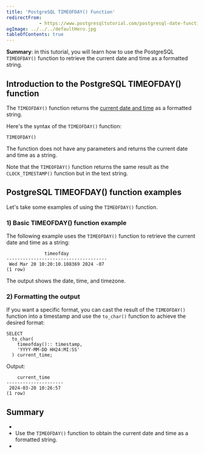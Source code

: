 ```yaml
---
title: 'PostgreSQL TIMEOFDAY() Function'
redirectFrom: 
            - https://www.postgresqltutorial.com/postgresql-date-functions/postgresql-timeofday/
ogImage: ../../../defaultHero.jpg
tableOfContents: true
---
```

<!-- wp:paragraph -->

**Summary**: in this tutorial, you will learn how to use the PostgreSQL `TIMEOFDAY()` function to retrieve the current date and time as a formatted string.

<!-- /wp:paragraph -->

<!-- wp:heading -->

## Introduction to the PostgreSQL TIMEOFDAY() function

<!-- /wp:heading -->

<!-- wp:paragraph -->

The `TIMEOFDAY()` function returns the [current date and time](https://www.postgresqltutorial.com/postgresql-date-functions/postgresql-current_timestamp/) as a formatted string.

<!-- /wp:paragraph -->

<!-- wp:paragraph -->

Here's the syntax of the `TIMEOFDAY()` function:

<!-- /wp:paragraph -->

<!-- wp:code {"language":"sql"} -->

```
TIMEOFDAY()
```

<!-- /wp:code -->

<!-- wp:paragraph -->

The function does not have any parameters and returns the current date and time as a string.

<!-- /wp:paragraph -->

<!-- wp:paragraph -->

Note that the `TIMEOFDAY()` function returns the same result as the `CLOCK_TIMESTAMP()` function but in the text string.

<!-- /wp:paragraph -->

<!-- wp:heading -->

## PostgreSQL TIMEOFDAY() function examples

<!-- /wp:heading -->

<!-- wp:paragraph -->

Let's take some examples of using the `TIMEOFDAY()` function.

<!-- /wp:paragraph -->

<!-- wp:heading {"level":3} -->

### 1) Basic TIMEOFDAY() function example

<!-- /wp:heading -->

<!-- wp:paragraph -->

The following example uses the `TIMEOFDAY()` function to retrieve the current date and time as a string:

<!-- /wp:paragraph -->

<!-- wp:code {"language":"sql"} -->

```
              timeofday
-------------------------------------
 Wed Mar 20 10:20:10.108369 2024 -07
(1 row)
```

<!-- /wp:code -->

<!-- wp:paragraph -->

The output shows the date, time, and timezone.

<!-- /wp:paragraph -->

<!-- wp:heading {"level":3} -->

### 2) Formatting the output

<!-- /wp:heading -->

<!-- wp:paragraph -->

If you want a specific format, you can cast the result of the `TIMEOFDAY()` function into a timestamp and use the `to_char()` function to achieve the desired format:

<!-- /wp:paragraph -->

<!-- wp:code {"language":"sql"} -->

```
SELECT
  to_char(
    timeofday():: timestamp,
    'YYYY-MM-DD HH24:MI:SS'
  ) current_time;
```

<!-- /wp:code -->

<!-- wp:paragraph -->

Output:

<!-- /wp:paragraph -->

<!-- wp:code {"language":"sql"} -->

```
    current_time
---------------------
 2024-03-20 10:26:57
(1 row)
```

<!-- /wp:code -->

<!-- wp:heading -->

## Summary

<!-- /wp:heading -->

<!-- wp:list -->

- <!-- wp:list-item -->
- Use the `TIMEOFDAY()` function to obtain the current date and time as a formatted string.
- <!-- /wp:list-item -->

<!-- /wp:list -->
